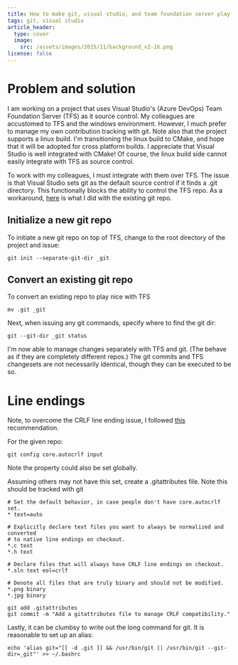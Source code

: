 ```yaml
---
title: How to make git, visual studio, and team foundation server play nicely
tags: git, visual studio
article_header:
  type: cover
  image: 
    src: /assets/images/2015/11/background_v2-16.png
license: false
---
```


# Problem and solution

I am working on a project that uses Visual Studio's (Azure DevOps)
Team Foundation Server (TFS) as it source control.  My colleagues are
accustomed to TFS and the windows environment. However, I much prefer
to manage my own contribution tracking with git.  Note also that the
project supports a linux build. I'm transitioning the linux build to
CMake, and hope that it will be adopted for cross platform builds. I
appreciate that Visual Studio is well integrated with CMake! Of
course, the linux build side cannot easily integrate with TFS as
source control.

To work with my colleagues, I must integrate with them over TFS.  The
issue is that Visual Studio sets git as the default source control if
it finds a .git directory. This functionally blocks the ability to
control the TFS repo. As a workaround,
[here](https://stackoverflow.com/questions/21150060/how-can-you-disable-git-integration-in-visual-studio-2013-permanently)
is what I did with the existing git repo.

## Initialize a new git repo

To initiate a new git repo on top of TFS, change to the root directory of the project and issue:

```console
git init --separate-git-dir _git
```

## Convert an existing git repo

To convert an existing repo to play nice with TFS

```console
mv .git _git
```

Next, when issuing any git commands, specify where to find the git dir:
```console
git --git-dir _git status
```

I'm now able to manage changes separately with TFS and git. (The
behave as if they are completely different repos.)  The git commits
and TFS changesets are not necessarily identical, though they can be
executed to be so.

# Line endings

Note, to overcome the CRLF line ending issue, I followed
[this](https://docs.github.com/en/get-started/getting-started-with-git/configuring-git-to-handle-line-endings)
recommendation.

For the given repo:
```console
git config core.autocrlf input
```
Note the property could also be set globally.

Assuming others may not have this set, create a .gitattributes file.  Note this should be tracked with git
```text
# Set the default behavior, in case people don't have core.autocrlf set.
* text=auto

# Explicitly declare text files you want to always be normalized and converted
# to native line endings on checkout.
*.c text
*.h text

# Declare files that will always have CRLF line endings on checkout.
*.sln text eol=crlf

# Denote all files that are truly binary and should not be modified.
*.png binary
*.jpg binary
```

```console
git add .gitattributes
git commit -m "Add a gitattributes file to manage CRLF compatibility."
```

Lastly, it can be clumbsy to write out the long command for git.  It is reasonable to set up an alias:

```console
echo 'alias git="[[ -d .git ]] && /usr/bin/git || /usr/bin/git --git-dir=_git"' >> ~/.bashrc
```
